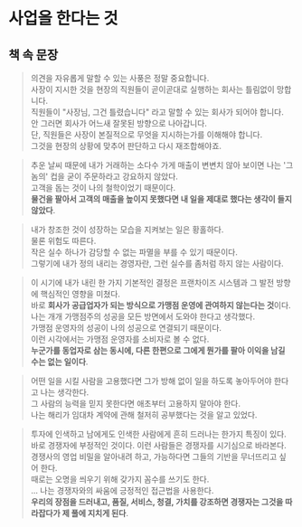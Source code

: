 # 사업을 한다는 것

## 책 속 문장

> 의견을 자유롭게 말할 수 있는 사풍은 정말 중요합니다.  
> 사장이 지시한 것을 현장의 직원들이 곧이곧대로 실행하는 회사는 틀림없이 망합니다.  
> 직원들이 "사장님, 그건 틀렸습니다" 라고 말할 수 있는 회사가 되어야 합니다.  
> 안 그러면 회사가 어느새 잘못된 방향으로 나아갑니다.  
> 단, 직원들은 사장이 본질적으로 무엇을 지시하는가를 이해해야 합니다.  
> 그것을 현장의 상황에 맞추어 판단하고 다시 재조합해야죠.

> 추운 날씨 때문에 내가 거래하는 소다수 가게 매출이 변변치 않아 보이면 나는 '그놈의' 컵을 굳이 주문하라고 강요하지 않았다.  
> 고객을 돕는 것이 나의 철학이었기 때문이다.  
> **물건을 팔아서 고객의 매출을 높이지 못했다면 내 일을 제대로 했다는 생각이 들지 않았다**.

> 내가 창조한 것이 성장하는 모습을 지켜보는 일은 황홀하다.  
> 물론 위험도 따른다.  
> 작은 실수 하나가 감당할 수 없는 파멸을 부를 수 있기 때문이다.  
> 그렇기에 내가 정의 내리는 경영자란, 그런 실수를 좀처럼 하지 않는 사람이다.

> 이 시기에 내가 내린 한 가지 기본적인 결정은 프랜차이즈 시스템과 그 발전 방향에 핵심적인 영향을 미쳤다.  
> 바로 **회사가 공급업자가 되는 방식으로 가맹점 운영에 관여하지 않는다는 것**이다.  
> 나는 개개 가맹점주의 성공을 모든 방면에서 도와야 한다고 생각했다.  
> 가맹점 운영자의 성공이 나의 성공으로 연결되기 때문이다.  
> 이런 시각에서는 가맹점 운영자를 소비자로 볼 수 없다.  
> **누군가를 동업자로 삼는 동시에, 다른 한편으로 그에게 뭔가를 팔아 이익을 남길 수는 없는 일이다**.

> 어떤 일을 시킬 사람을 고용했다면 그가 방해 없이 일을 하도록 놓아두어야 한다고 나는 생각한다.  
> 그 사람의 능력을 믿지 못한다면 애초부터 고용하지 말아야 한다.  
> 나는 해리가 임대차 계약에 관해 철저히 공부했다는 것을 알고 있었다.

> 투자에 인색하고 남에게도 인색한 사람에게 흔히 드러나는 한가지 특징이 있다.  
> 바로 경쟁자에 부정적인 것이다.
> 이런 사람들은 경쟁자를 시기심으로 바라본다.  
> 경쟁사의 영업 비밀을 알아내려 하고, 가능하다면 그들의 기반을 무너뜨리고 싶어 한다.  
> 때로는 오명을 씌우기 위해 갖가지 꼼수를 쓰기도 한다.  
> ...
> 나는 경쟁자와의 싸움에 긍정적인 접근법을 사용한다.  
> **우리의 장점을 드러내고, 품질, 서비스, 청결, 가치를 강조하면 경쟁자는 그것을 따라잡다가 제 풀에 지치게 된다**.  